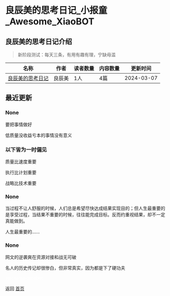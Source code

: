 # 良辰美的思考日记_小报童_Awesome_XiaoBOT

## 良辰美的思考日记介绍
> 新阶段测试：每天三条，有用有趣有理，宁缺毋滥  
  


|名称|作者|读者数量|内容数量|更新时间|
|---|---|---|---|---|
|[良辰美的思考日记](https://xiaobot.net/p/liangchenmei?refer=9c3f1c95-a052-465a-9902-f6d75080262a)|良辰美|1人|4篇|2024-03-07|

## 最近更新
### None

要把事情做好

低质量没收益亏本的事情没有意义

### 以下皆为一时偏见

质量比速度重要

执行比计划重要

战略比技术重要

### None

当过程不让人舒服的时候，人们总是希望尽快达成结果实现目的；但人生最重要的是享受过程，当结果不重要的时候，往往能完成目标。反而约重视结果，却不一定真能做到。

人生最重要的......

### None

网文的逆袭爽在资源对接和战无可破

名人的历史传记却很惨白，但非常真实，因为都是下了硬功夫


<a href="https://github.com/Reno9527/awesome-xiaobot" style="color: white; text-decoration: none;">awesome-xiaobot</a>

返回 [首页](../README.md)
